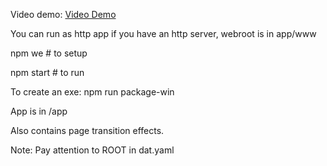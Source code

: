 
Video demo: [Video Demo](http://youtu.be/VelUBKcwbQY)

You can run as http app if you have an http server, webroot is in app/www

npm we # to setup

npm start # to run

To create an exe:
npm run package-win

App is in /app

Also contains page transition effects.

Note: Pay attention to ROOT in dat.yaml